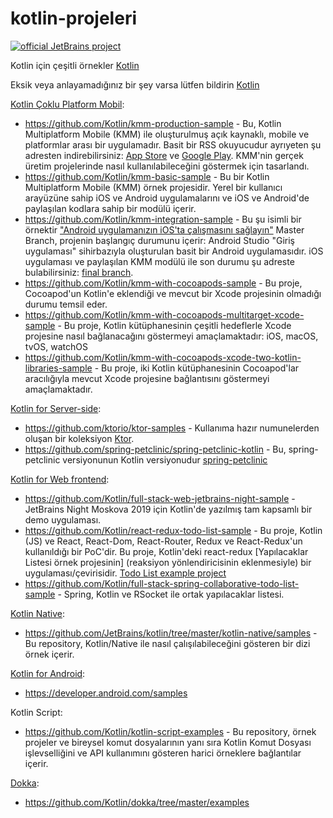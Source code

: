 kotlin-projeleri
===============

[![official JetBrains project](http://jb.gg/badges/official.svg)](https://confluence.jetbrains.com/display/ALL/JetBrains+on+GitHub)

Kotlin için çeşitli örnekler [Kotlin](https://kotlinlang.org/)

Eksik veya anlayamadığınız bir şey varsa lütfen bildirin [Kotlin](https://youtrack.jetbrains.com/newIssue?project=KT&c=Type%20Task&c=Subsystems%20Docs%20%26%20Examples&c=Assignee%20dmitry.romanov)

[Kotlin Çoklu Platform Mobil](https://kotlinlang.org/lp/mobile/):
- https://github.com/Kotlin/kmm-production-sample - Bu, Kotlin Multiplatform Mobile (KMM) ile oluşturulmuş açık kaynaklı, mobile ve platformlar arası bir uygulamadır. Basit bir RSS okuyucudur ayrıyeten şu adresten indirebilirsiniz: [App Store](https://apps.apple.com/ru/app/kmm-rss-reader/id1563922264) ve [Google Play](https://play.google.com/store/apps/details?id=com.github.jetbrains.rssreader.androidApp). KMM'nin gerçek üretim projelerinde nasıl kullanılabileceğini göstermek için tasarlandı.
- https://github.com/Kotlin/kmm-basic-sample - Bu bir Kotlin Multiplatform Mobile (KMM) örnek projesidir. Yerel bir kullanıcı arayüzüne sahip iOS ve Android uygulamalarını ve iOS ve Android'de paylaşılan kodlara sahip bir modülü içerir.
- https://github.com/Kotlin/kmm-integration-sample - Bu şu isimli bir örnektir ["Android uygulamanızın iOS'ta çalışmasını sağlayın"](https://kotlinlang.org/docs/mobile/integrate-in-existing-app.html) Master Branch, projenin başlangıç ​​durumunu içerir: Android Studio "Giriş uygulaması" sihirbazıyla oluşturulan basit bir Android uygulamasıdır. iOS uygulaması ve paylaşılan KMM modülü ile son durumu şu adreste bulabilirsiniz: [final branch](https://github.com/Kotlin/kmm-integration-sample/tree/final).
- https://github.com/Kotlin/kmm-with-cocoapods-sample  - Bu proje, Cocoapod'un Kotlin'e eklendiği ve mevcut bir Xcode projesinin olmadığı durumu temsil eder.
- https://github.com/Kotlin/kmm-with-cocoapods-multitarget-xcode-sample - Bu proje, Kotlin kütüphanesinin çeşitli hedeflerle Xcode projesine nasıl bağlanacağını göstermeyi amaçlamaktadır: iOS, macOS, tvOS, watchOS
- https://github.com/Kotlin/kmm-with-cocoapods-xcode-two-kotlin-libraries-sample - Bu proje, iki Kotlin kütüphanesinin Cocoapod'lar aracılığıyla mevcut Xcode projesine bağlantısını göstermeyi amaçlamaktadır.

[Kotlin for Server-side](https://kotlinlang.org/lp/server-side/):
- https://github.com/ktorio/ktor-samples - Kullanıma hazır numunelerden oluşan bir koleksiyon [Ktor](https://ktor.io/).
- https://github.com/spring-petclinic/spring-petclinic-kotlin - Bu, spring-petclinic versiyonunun Kotlin versiyonudur [spring-petclinic](https://github.com/spring-projects/spring-petclinic)

[Kotlin for Web frontend](https://kotlinlang.org/docs/js-overview.html):
- https://github.com/Kotlin/full-stack-web-jetbrains-night-sample - JetBrains Night Moskova 2019 için Kotlin'de yazılmış tam kapsamlı bir demo uygulaması.
- https://github.com/Kotlin/react-redux-todo-list-sample - Bu proje, Kotlin (JS) ve React, React-Dom, React-Router, Redux ve React-Redux'un kullanıldığı bir PoC'dir. Bu proje, Kotlin'deki react-redux [Yapılacaklar Listesi örnek projesinin] (reaksiyon yönlendiricisinin eklenmesiyle) bir uygulaması/çevirisidir. [Todo List example project](https://redux.js.org/basics/example)
- https://github.com/Kotlin/full-stack-spring-collaborative-todo-list-sample - Spring, Kotlin ve RSocket ile ortak yapılacaklar listesi.

[Kotlin Native](https://kotlinlang.org/docs/native-overview.html):
- https://github.com/JetBrains/kotlin/tree/master/kotlin-native/samples - Bu repository, Kotlin/Native ile nasıl çalışılabileceğini gösteren bir dizi örnek içerir.

[Kotlin for Android](https://kotlinlang.org/docs/android-overview.html): 
- https://developer.android.com/samples

Kotlin Script:
- https://github.com/Kotlin/kotlin-script-examples - Bu repository, örnek projeler ve bireysel komut dosyalarının yanı sıra Kotlin Komut Dosyası işlevselliğini ve API kullanımını gösteren harici örneklere bağlantılar içerir.

[Dokka](https://github.com/Kotlin/dokka): 
- https://github.com/Kotlin/dokka/tree/master/examples
